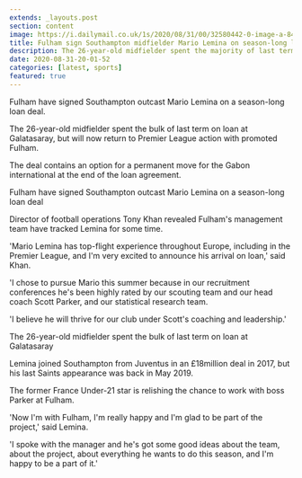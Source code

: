```yaml
---
extends: _layouts.post
section: content
image: https://i.dailymail.co.uk/1s/2020/08/31/00/32580442-0-image-a-84_1598830206969.jpg 
title: Fulham sign Southampton midfielder Mario Lemina on season-long loan deal 
description: The 26-year-old midfielder spent the majority of last term on loan at Turkish side Galatasaray, but will now return to Premier League action with promoted Fulham. 
date: 2020-08-31-20-01-52 
categories: [latest, sports] 
featured: true 
--- 
```

Fulham have signed Southampton outcast Mario Lemina on a season-long loan deal.

The 26-year-old midfielder spent the bulk of last term on loan at Galatasaray, but will now return to Premier League action with promoted Fulham.

The deal contains an option for a permanent move for the Gabon international at the end of the loan agreement.

Fulham have signed Southampton outcast Mario Lemina on a season-long loan deal

Director of football operations Tony Khan revealed Fulham's management team have tracked Lemina for some time.

'Mario Lemina has top-flight experience throughout Europe, including in the Premier League, and I'm very excited to announce his arrival on loan,' said Khan.

'I chose to pursue Mario this summer because in our recruitment conferences he's been highly rated by our scouting team and our head coach Scott Parker, and our statistical research team.

'I believe he will thrive for our club under Scott's coaching and leadership.'

The 26-year-old midfielder spent the bulk of last term on loan at Galatasaray

Lemina joined Southampton from Juventus in an £18million deal in 2017, but his last Saints appearance was back in May 2019.

The former France Under-21 star is relishing the chance to work with boss Parker at Fulham.

'Now I'm with Fulham, I'm really happy and I'm glad to be part of the project,' said Lemina.

'I spoke with the manager and he's got some good ideas about the team, about the project, about everything he wants to do this season, and I'm happy to be a part of it.'

